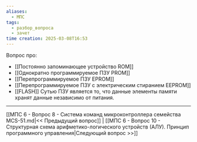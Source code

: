 ```yaml
---
aliases:
  - МПС
tags:
  - разбор_вопроса
  - зачет
time creation: 2025-03-08T16:53
---
```

Вопрос про:
- [[Постоянно запоминающее устройство ROM]]
- [[Однократно программируемое ПЗУ PROM]]
- [[Перепрограммируемое ПЗУ EPROM]]
- [[Перепрограммируемое ПЗУ с электрическим стиранием EEPROM]]
- [[FLASH]]
Сутью ПЗУ является то, что данные элементы памяти хранят данные независимо от питания.

---
[[МПС 6 - Вопрос 8 - Система команд микроконтроллера семейства MCS-51.md|<< Предыдущий вопрос]] | [[МПС 6 - Вопрос 10 - Структурная схема арифметико-логического устройств (АЛУ). Принцип программного управления|Следующий вопрос >>]]